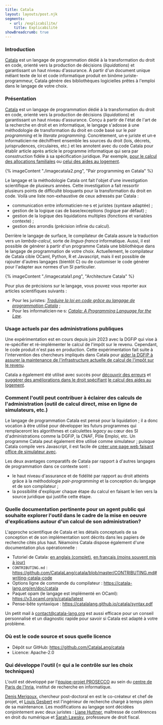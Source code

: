 ```yaml
---
title: Catala
layout: layouts/post.njk
segments:
  - url: /explicabilite/
    title: Explicabilité
showBreadcrumb: true
---
```


### Introduction

[Catala](catala-lang.org/) est un langage de programmation dédié à la transformation du droit en code, orienté vers la production de décisions (_liquidations_) et garantissant un haut niveau d'assurance. À partir d'un document unique mêlant texte de loi et code informatique produit en binôme juriste-programmeur, Catala génère des bibliothèques logicielles prêtes à l'emploi dans le langage de votre choix.

### Présentation

[Catala](catala-lang.org/) est un langage de programmation dédié à la transformation du droit en code, orienté vers la production de décisions (_liquidations_) et garantissant un haut niveau d'assurance. Conçu à partir de l'état de l'art de la recherche en droit et en informatique, le langage s'adosse à une méthodologie de transformation du droit en code basé sur le _pair programming_ et le _literate programming_. Concrètement, un·e juriste et un·e informaticien·ne déchiffrent ensemble les sources du droit (lois, décrets, jurisprudences, circulaires, etc.) et les annotent avec du code Catala pour établir article après article le programme informatique qui sera par consstruction fidèle à sa spécification juridique. Par exemple, [pour le calcul des allocations familiales](https://catala-lang.org/fr/examples/family-benefits#Code%20de%20la%20securite%20sociale-Partie%20reglementaire%20-%20Decrets%20simples-Livre%205%20:%20Prestations%20familiales%20et%20prestations%20assimilees-Titre%202%20:%20Prestations%20generales%20d%20entretien-Chapitre%201er%20:%20Allocations%20familiales-Article%20D521-1) ou [celui des aides au logement](https://zenodo.org/record/7357625).

{% imageContent "./imagecatala2.png", "Pair programming en Catala" %}

Le langage et la méthodologie Catala ont fait l'objet d'une investigation scientifique de plusieurs années. Cette investigation a fait ressortir plusieurs points de difficulté bloquants pour la transformation du droit en code. Voilà une liste non-exhaustive de ceux adressés par Catala :

- communication entre informaticien·ne·s et juristes (syntaxe adaptée) ;
- gestion de la logique cas de base/exceptions (logique par défaut) ;
- gestion de la logique des liquidations multiples (fonctions et variables contexte) ;
- gestion des arrondis (précision infinie du calcul).

Derrière le langage de surface, le compilateur de Catala assure la traduction vers un _lambda-calcul_, sorte de _lingua-franca_ informatique. Aussi, il est possible de générer à partir d'un programme Catala une bibliothèque dans le langage de programmation de votre choix. Actuellement, le compilateur de Catala cible OCaml, Python, R et Javascript, mais il est possible de rajouter d'autres langages (bientôt C) ou de customiser le code générer pour l'adapter aux normes d'un SI particulier.

{% imageContent "./imagecatala1.png", "Architecture Catala" %}

Pour plus de précisions sur le langage, vous pouvez vous reporter aux articles scientifiques suivants :

- Pour les juristes: [_Traduire la loi en code grâce au langage de programmation Catala_](https://hal.inria.fr/hal-03128248) ;
- Pour les informaticien·ne·s: [_Catala: A Programming Language for the Law_](https://hal.inria.fr/hal-03159939).

### Usage actuels par des administrations publiques

Une expérimentation est en cours depuis juin 2023 avec la DGFiP qui vise à
re-spécifier et ré-implémenter le calcul de l'impôt sur le revenu. Cependant, le
code produit n'est pas en production. Cette expérimentation fait suite à
l'intervention des chercheurs impliqués dans Catala pour [aider la DGFiP à
assurer la maintenance de l'infrastructure actuelle de calcul de l'impôt sur le
revenu](https://www.inria.fr/fr/mlang-modernisation-calcul-impot-revenu).

Catala a également été utilisé avec succès pour [découvrir des
erreurs](https://hal.inria.fr/hal-03712130) et [suggérer des améliorations dans
le droit spécifiant](https://hal.inria.fr/hal-03781578) [le calcul des aides au
logement](https://hal.inria.fr/hal-03869335).

### Comment l'outil peut contribuer à éclairer des calculs de l'administration (outil de calcul direct, mise en ligne de simulateurs, etc.)

Le langage de programmation Catala est pensé pour la liquidation ; il a donc vocation à être utilisé pour développer les futurs programmes qui remplaceront les algorithmes et calculettes _legacy_ au cœur des SI d'administrations comme la DGFiP, la CNAF, Pôle Emploi, etc. Un programme Catala peut également être utilisé comme simulateur ; puisque Catala compile vers Javascript, il est facile de [créer une page web faisant office de simulateur avec](https://catala-lang.org/fr/examples/housing-benefits/visualization).

Les deux avantages comparatifs de Catala par rapport à d'autres langages de programmation dans ce contexte sont :

- le haut niveau d'assurance et de fidélité par rapport au droit atteints grâce à la méthodologie _pair-programming_ et la conception du langage et de son compilateur ;
- la possibilité d'expliquer chaque étape du calcul en faisant le lien vers la source juridique qui justifie cette étape.

### Quelle documentation pertinente pour un agent public qui souhaite explorer l'outil dans le cadre de la mise en oeuvre d'explications autour d'un calcul de son administration?

L'approche scientifique de Catala et les détails conceptuels de sa conception et de son implémentation sont décrits dans les papiers de recherche cités plus haut. Néamoins Catala dispose également d'une documentation plus opérationnelle :

- Tutoriel de Catala: [en anglais (complet)](https://catala-lang.org/en/examples/tutorial), [en français (moins souvent mis à jour)](https://catala-lang.org/fr/examples/tutoriel)
- `CONTRIBUTING.md` : https://github.com/CatalaLang/catala/blob/master/CONTRIBUTING.md#writing-catala-code
- Options ligne de commande du compilateur : https://catala-lang.org/en/doc/catala
- Paquet opam (le langage est implémenté en OCaml): https://v3.ocaml.org/p/catala/latest
- Pense-bête syntaxique : https://catalalang.github.io/catala/syntax.pdf

Un petit mail à contact@catala-lang.org est aussi efficace pour un conseil personnalisé et un diagnostic rapide pour savoir si Catala est adapté à votre problème.

### Où est le code source et sous quelle licence

- Dépôt sur GitHub: https://github.com/CatalaLang/catala
- Licence: Apache-2.0

### Qui développe l'outil (= qui a le contrôle sur les choix techniques)

L'outil est développé par l'[équipe-projet PROSECCO](https://team.inria.fr/prosecco/) au sein du [centre de Paris de l'Inria](https://www.inria.fr/fr/centre-inria-de-paris), institut de recherche en informatique.

[Denis Merigoux](merigoux.ovh/), chercheur post-doctoral en est le co-créateur
et chef de projet, et [Louis Gesbert](https://github.com/AltGr) est l'ingénieur
de recherche chargé à temps plein de sa maintenance. Les modifications au
langage sont décidées conjointement avec deux juristes : [Liane
Huttner](https://univ-droit.fr/universitaires/48558-liane-huttner), maîtresse de
conférences en droit du numérique et [Sarah
Lawsky](https://www.law.northwestern.edu/faculty/profiles/sarahlawsky),
professeure de droit fiscal.
